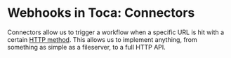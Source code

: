 # Webhooks in Toca: Connectors
Connectors allow us to trigger a workflow when a specific URL is hit with a certain [HTTP method](https://developer.mozilla.org/en-US/docs/Web/HTTP/Reference/Methods). This allows us to implement anything, from something as simple as a fileserver, to a full HTTP API.